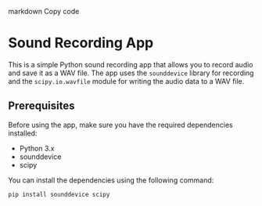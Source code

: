 markdown
Copy code
# Sound Recording App

This is a simple Python sound recording app that allows you to record audio and save it as a WAV file. The app uses the `sounddevice` library for recording and the `scipy.io.wavfile` module for writing the audio data to a WAV file.

## Prerequisites

Before using the app, make sure you have the required dependencies installed:

- Python 3.x
- sounddevice
- scipy

You can install the dependencies using the following command:

```bash
pip install sounddevice scipy